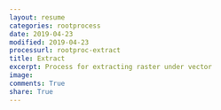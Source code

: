 ```yaml
---
layout: resume
categories: rootprocess
date: 2019-04-23
modified: 2019-04-23
processurl: rootproc-extract
title: Extract
excerpt: Process for extracting raster under vector
image: 
comments: True
share: True
---
```

